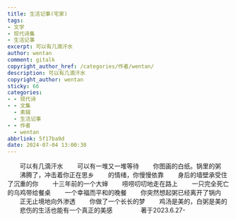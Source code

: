 ```yaml
---
title: 生活记事(宅家)
tags:
- 文学
- 现代诗集
- 生活记事
excerpt: 可以有几滴汗水
author: wentan
comment: gitalk
copyright_author_href: /categories/作者/wentan/
description: 可以有几滴汗水
copyright_author: wentan
sticky: 66
categories:
- - 现代诗
- - 文集
  - 素辑
  - 生活记事
- - 作者
  - wentan
abbrlink: 5f17ba9d
date: 2024-07-04 13:00:30
---
```


&emsp;&emsp;可以有几滴汗水
&emsp;&emsp;可以有一堆又一堆等待
&emsp;&emsp;你图画的白纸。锅里的粥
&emsp;&emsp;沸腾了，冲击着你正在思乡
&emsp;&emsp;的情绪，你慢慢依靠
&emsp;&emsp;身后的墙壁承受住了沉重的你
&emsp;&emsp;十三年前的一个大婶
&emsp;&emsp;唠唠叨叨地走在路上
&emsp;&emsp;一只完全死亡的乌鸡带给餐桌
&emsp;&emsp;一个幸福而平和的晚餐
&emsp;&emsp;你突然想起粥已经离开了锅内
&emsp;&emsp;正无止境地向外渗透
&emsp;&emsp;你做了一个长长的梦
&emsp;&emsp;鸡汤是美的，白粥是美的
&emsp;&emsp;悲伤的生活也能有一个真正的美感
&emsp;&emsp;
&emsp;&emsp;著于2023.6.27-
